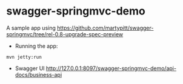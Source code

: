 swagger-springmvc-demo
======================

A sample app using https://github.com/martypitt/swagger-springmvc/tree/rel-0.8-upgrade-spec-preview

- Running the app:

```mvn jetty:run```

- Swagger UI
http://127.0.0.1:8097/swagger-springmvc-demo/api-docs/business-api

